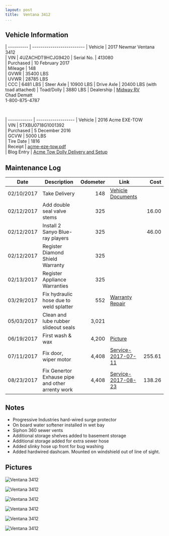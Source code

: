 ```yaml
---
layout: post  
title:  Ventana 3412
...
```


## Vehicle Information

| ---------- | -------------------------- 
| Vehicle    | 2017 Newmar Ventana 3412                                               
| VIN        | 4UZACHDT9HCJG9420
| Serial No. | 413080                                                                 
| Purchased  | 10 February 2017                                                       
| Mileage    | 148                                                                    
| GVWR       | 35400 LBS                                                              
| UVWR       | 28785 LBS                                                              
| CCC        | 6481  LBS
| Steer Axle | 10900 LBS
| Drive Axle | 20400 LBS (with toad attached)
| Toad/Dolly | 3880  LBS
| Dealership | [Midway RV](http://www.midwayrv.com/)<br>Chad Dematt<br>1-800-875-4787 

&nbsp;

| ------------ | ------------------- 
| Vehicle      | 2016 Acme EXE-TOW                                                        
| VIN          | 5TXBU0718G1001392                                                        
| Purchased    | 5 December 2016                                                          
| GCVW         | 5000 LBS                                                                 
| Tire Date    | 1816                                                                     
| Receipt      | [acme-eze-tow.pdf](/artifacts/acme-eze-tow.pdf)                          
| Blog Entry   | [Acme Tow Dolly Delivery and Setup](/acme-tow-dolly-delivery-and-setup/) 

## Maintenance Log

| Date       | Description                                       | Odometer | Link                       | Cost     
| ---------- | ------------------------------------------------- | -------: | -------------------------- | -------: 
| 02/10/2017 | Take Delivery                                     |     148  | [Vehicle Documents][1]     |  
| 02/12/2017 | Add double seal valve stems                       |     325  |                            |   16.00  
| 02/12/2017 | Install 2 Sanyo Blue-ray players                  |     325  |                            |   46.00  
| 02/12/2017 | Register Diamond Shield Warranty                  |     325  |                            |          
| 02/13/2017 | Register Appliance Warranties                     |     325  |                            |          
| 03/29/2017 | Fix hydraulic hose due to weld splatter           |     552  | [Warranty Repair][2]       |
| 05/03/2017 | Clean and lube rubber slideout seals              |    3,021 |                            |
| 06/19/2017 | First wash & wax                                  |    4,200 | [Picture][3]               |
| 07/11/2017 | Fix door, wiper motor                             |    4,408 | [Service-2017-07-11][4]    |  255.61
| 08/23/2017 | Fix Genertor Exhause pipe and other arrenty work  |    4,408 | [Service-2017-08-23][5]    |  138.26

## Notes

- Progressive Industries hard-wired surge protector
- On board water softener installed in wet bay
- Siphon 360 sewer vents
- Additional storage shelves added to basement storage
- Additional storage added for extra sewer hose
- Added slinky hose up front for bug washing
- Added hardwired dashcam. Mounted on windshield out of line of sight.

## Pictures


![Ventana 3412](http://i.imgur.com/QaxDwt9.jpg)

![Ventana 3412](http://i.imgur.com/8oaabGt.jpg)

![Ventana 3412](http://i.imgur.com/qpkJvn0.jpg)

![Ventana 3412](http://i.imgur.com/FyQFti3.jpg)

![Ventana 3412](http://i.imgur.com/hEFctBf.jpg)

![Ventana 3412](http://i.imgur.com/CQCgs8r.jpg)

[1]: /artifacts/NewmarVentanaTitleDocuments.pdf
[2]: /artifacts/warrenty-repair.protected.pdf
[3]: https://goo.gl/photos/PvhcmT8m4j9nsFdQ9
[4]: /artifacts/service-2017-07-11.pdf
[5]: /artifacts/service-2017-08-23.pdf